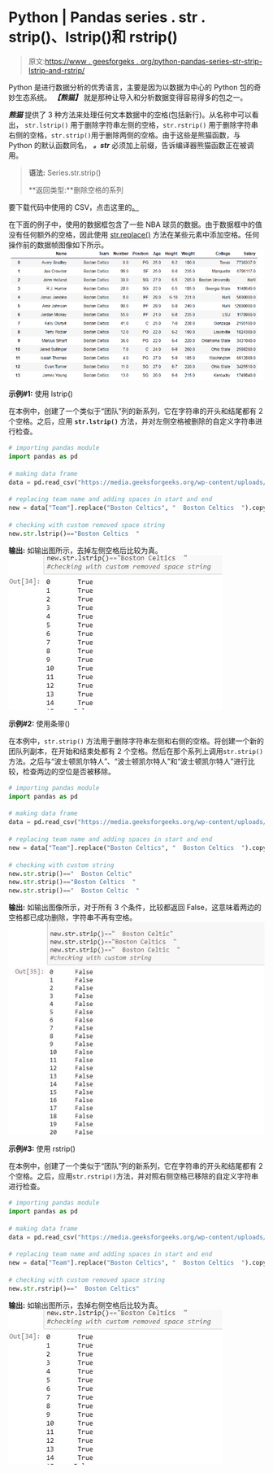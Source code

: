 # Python | Pandas series . str . strip()、lstrip()和 rstrip()

> 原文:[https://www . geesforgeks . org/python-pandas-series-str-strip-lstrip-and-rstrip/](https://www.geeksforgeeks.org/python-pandas-series-str-strip-lstrip-and-rstrip/)

Python 是进行数据分析的优秀语言，主要是因为以数据为中心的 Python 包的奇妙生态系统。 ***【熊猫】*** 就是那种让导入和分析数据变得容易得多的包之一。

***熊猫*** 提供了 3 种方法来处理任何文本数据中的空格(包括新行)。从名称中可以看出， `str.lstrip()` 用于删除字符串左侧的空格，`str.rstrip()` 用于删除字符串右侧的空格，`str.strip()`用于删除两侧的空格。由于这些是熊猫函数，与 Python 的默认函数同名， ***。str*** 必须加上前缀，告诉编译器熊猫函数正在被调用。

> **语法:** Series.str.strip()
> 
> **返回类型:**删除空格的系列

要下载代码中使用的 CSV，点击这里的[。](https://media.geeksforgeeks.org/wp-content/uploads/nba.csv)

在下面的例子中，使用的数据框包含了一些 NBA 球员的数据。由于数据框中的值没有任何额外的空格，因此使用 [str.replace()](https://www.geeksforgeeks.org/python-pandas-series-str-replace-to-replace-text-in-a-series/) 方法在某些元素中添加空格。任何操作前的数据帧图像如下所示。
![](img/059440a9724a31605af091e2c484fb0c.png)

**示例#1:** 使用 lstrip()

在本例中，创建了一个类似于“团队”列的新系列，它在字符串的开头和结尾都有 2 个空格。之后，应用 **`str.lstrip()`** 方法，并对左侧空格被删除的自定义字符串进行检查。

```py
# importing pandas module
import pandas as pd

# making data frame
data = pd.read_csv("https://media.geeksforgeeks.org/wp-content/uploads/nba.csv")

# replacing team name and adding spaces in start and end
new = data["Team"].replace("Boston Celtics", "  Boston Celtics  ").copy()

# checking with custom removed space string
new.str.lstrip()=="Boston Celtics  "
```

**输出:**
如输出图所示，去掉左侧空格后比较为真。
![](img/72f07811166967043903f63b28268866.png)

**示例#2:** 使用条带()

在本例中，`str.strip()` 方法用于删除字符串左侧和右侧的空格。将创建一个新的团队列副本，在开始和结束处都有 2 个空格。然后在那个系列上调用`str.strip()`方法。之后与“波士顿凯尔特人”、“波士顿凯尔特人”和“波士顿凯尔特人”进行比较，检查两边的空位是否被移除。

```py
# importing pandas module
import pandas as pd

# making data frame
data = pd.read_csv("https://media.geeksforgeeks.org/wp-content/uploads/nba.csv")

# replacing team name and adding spaces in start and end
new = data["Team"].replace("Boston Celtics", "  Boston Celtics  ").copy()

# checking with custom string
new.str.strip()=="  Boston Celtic"
new.str.strip()=="Boston Celtics  "
new.str.strip()=="  Boston Celtic  "
```

**输出:**
如输出图像所示，对于所有 3 个条件，比较都返回 False，这意味着两边的空格都已成功删除，字符串不再有空格。
![](img/8ff97684cfc741d312b4edee79f4ec22.png)

**示例#3:** 使用 rstrip()

在本例中，创建了一个类似于“团队”列的新系列，它在字符串的开头和结尾都有 2 个空格。之后，应用`str.rstrip()`方法，并对照右侧空格已移除的自定义字符串进行检查。

```py
# importing pandas module
import pandas as pd

# making data frame
data = pd.read_csv("https://media.geeksforgeeks.org/wp-content/uploads/nba.csv")

# replacing team name and adding spaces in start and end
new = data["Team"].replace("Boston Celtics", "  Boston Celtics  ").copy()

# checking with custom removed space string
new.str.rstrip()=="  Boston Celtics"
```

**输出:**
如输出图所示，去掉右侧空格后比较为真。
![](img/72f07811166967043903f63b28268866.png)